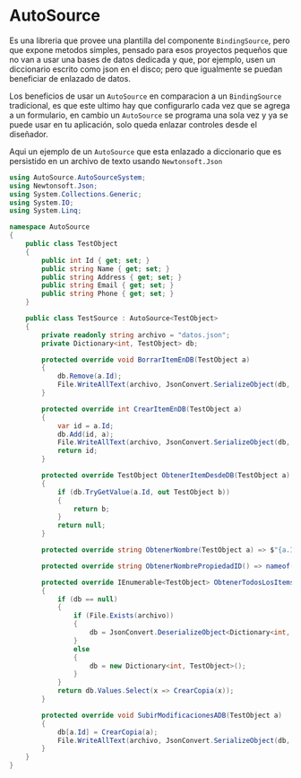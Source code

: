 # AutoSource
Es una libreria que provee una plantilla del componente `BindingSource`, pero que expone metodos simples, pensado para esos proyectos pequeños que no van a usar una bases de datos dedicada y que, por ejemplo, usen un diccionario escrito como json en el disco; pero que igualmente se puedan beneficiar de enlazado de datos.

Los beneficios de usar un `AutoSource` en comparacion a un `BindingSource` tradicional, es que este ultimo hay que configurarlo cada vez que se agrega a un formulario, en cambio un `AutoSource` se programa una sola vez y ya se puede usar en tu aplicación, solo queda enlazar controles desde el diseñador.

Aqui un ejemplo de un `AutoSource` que esta enlazado a diccionario que es persistido en un archivo de texto usando `Newtonsoft.Json`

```csharp
using AutoSource.AutoSourceSystem;
using Newtonsoft.Json;
using System.Collections.Generic;
using System.IO;
using System.Linq;

namespace AutoSource
{
    public class TestObject
    {
        public int Id { get; set; }
        public string Name { get; set; }
        public string Address { get; set; }
        public string Email { get; set; }
        public string Phone { get; set; }
    }

    public class TestSource : AutoSource<TestObject>
    {
        private readonly string archivo = "datos.json";
        private Dictionary<int, TestObject> db;

        protected override void BorrarItemEnDB(TestObject a)
        {
            db.Remove(a.Id);
            File.WriteAllText(archivo, JsonConvert.SerializeObject(db, Formatting.Indented));
        }

        protected override int CrearItemEnDB(TestObject a)
        {
            var id = a.Id;
            db.Add(id, a);
            File.WriteAllText(archivo, JsonConvert.SerializeObject(db, Formatting.Indented));
            return id;
        }

        protected override TestObject ObtenerItemDesdeDB(TestObject a)
        {
            if (db.TryGetValue(a.Id, out TestObject b))
            {
                return b;
            }
            return null;
        }

        protected override string ObtenerNombre(TestObject a) => $"{a.Id} - {a.Name} - {a.Address}";

        protected override string ObtenerNombrePropiedadID() => nameof(TestObject.Id);

        protected override IEnumerable<TestObject> ObtenerTodosLosItemsDesdeDB()
        {
            if (db == null)
            {
                if (File.Exists(archivo))
                {
                    db = JsonConvert.DeserializeObject<Dictionary<int, TestObject>>(File.ReadAllText(archivo));
                }
                else
                {
                    db = new Dictionary<int, TestObject>();
                }
            }
            return db.Values.Select(x => CrearCopia(x));
        }

        protected override void SubirModificacionesADB(TestObject a)
        {
            db[a.Id] = CrearCopia(a);
            File.WriteAllText(archivo, JsonConvert.SerializeObject(db, Formatting.Indented));
        }
    }
}

```
